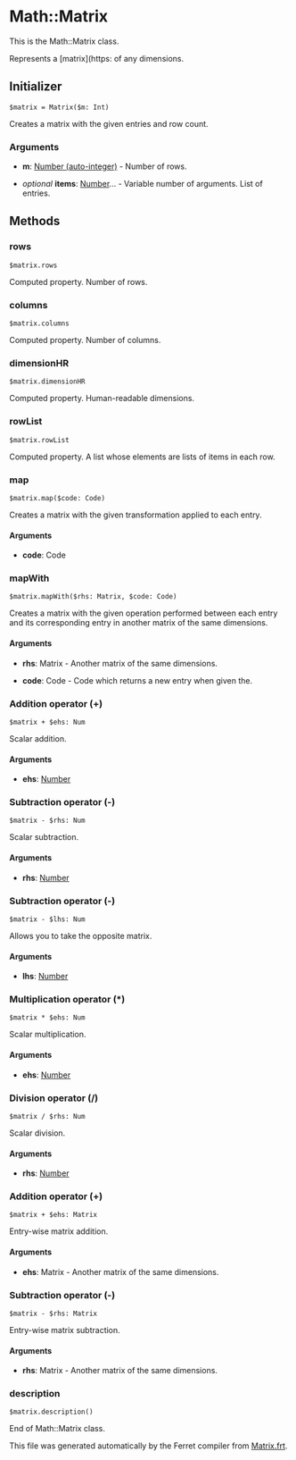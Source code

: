 # Math::Matrix

This is the Math::Matrix class.

Represents a [matrix](https:
of any dimensions.


## Initializer

```
$matrix = Matrix($m: Int)
```

Creates a matrix with the given entries and row count.


### Arguments

* __m__: [Number (auto-integer)](/std/doc/Number.md) - Number of rows.

* *optional* __items__: [Number](/std/doc/Number.md)... - Variable number of arguments. List of entries.

## Methods

### rows

```
$matrix.rows
```

Computed property. Number of rows.



### columns

```
$matrix.columns
```

Computed property. Number of columns.



### dimensionHR

```
$matrix.dimensionHR
```

Computed property. Human-readable dimensions.



### rowList

```
$matrix.rowList
```

Computed property. A list whose elements are lists of items in each row.



### map

```
$matrix.map($code: Code)
```

Creates a matrix with the given transformation applied to each entry.


#### Arguments

* __code__: Code  



### mapWith

```
$matrix.mapWith($rhs: Matrix, $code: Code)
```

Creates a matrix with the given operation performed between each entry and
its corresponding entry in another matrix of the same dimensions.


#### Arguments

* __rhs__: Matrix - Another matrix of the same dimensions.

* __code__: Code - Code which returns a new entry when given the.



### Addition operator (+)

```
$matrix + $ehs: Num
```

Scalar addition.


#### Arguments

* __ehs__: [Number](/std/doc/Number.md)  



### Subtraction operator (-)

```
$matrix - $rhs: Num
```

Scalar subtraction.


#### Arguments

* __rhs__: [Number](/std/doc/Number.md)  



### Subtraction operator (-)

```
$matrix - $lhs: Num
```

Allows you to take the opposite matrix.


#### Arguments

* __lhs__: [Number](/std/doc/Number.md)  



### Multiplication operator (*)

```
$matrix * $ehs: Num
```

Scalar multiplication.


#### Arguments

* __ehs__: [Number](/std/doc/Number.md)  



### Division operator (/)

```
$matrix / $rhs: Num
```

Scalar division.


#### Arguments

* __rhs__: [Number](/std/doc/Number.md)  



### Addition operator (+)

```
$matrix + $ehs: Matrix
```

Entry-wise matrix addition.


#### Arguments

* __ehs__: Matrix - Another matrix of the same dimensions.



### Subtraction operator (-)

```
$matrix - $rhs: Matrix
```

Entry-wise matrix subtraction.


#### Arguments

* __rhs__: Matrix - Another matrix of the same dimensions.



### description

```
$matrix.description()
```







End of Math::Matrix class.

This file was generated automatically by the Ferret compiler from
[Matrix.frt](../Matrix.frt).